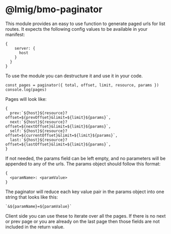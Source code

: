 # @lmig/bmo-paginator

This module provides an easy to use function to generate paged urls for list routes.
It expects the following config values to be available in your manifest:
```
{
    server: {
      host
    }
  }
}
```

To use the module you can destructure it and use it in your code.

```
const pages = paginator({ total, offset, limit, resource, params })
console.log(pages)
```

Pages will look like:

```
{
  prev:`${host}${resource}?offset=${prevOffset}&limit=${limit}${params}`,
  next:`${host}${resource}?offset=${nextOffset}&limit=${limit}${params}`,
  self:`${host}${resource}?offset=${currentOffset}&limit=${limit}${params}`,
  last:`${host}${resource}?offset=${lastOffset}&limit=${limit}${params}`,
}

```
If not needed, the params field can be left empty, and no parameters will be appended to any of the urls.
The params object should follow this format:

```
{
  <paramName>: <paramValue>
}
```
The paginator will reduce each key value pair in the params object into one string that looks like this:
```
`&${paramName}=${paramValue}`
```


Client side you can use these to iterate over all the pages.
If there is no next or prev page or you are already on the last page then those fields are not included in the return value.
